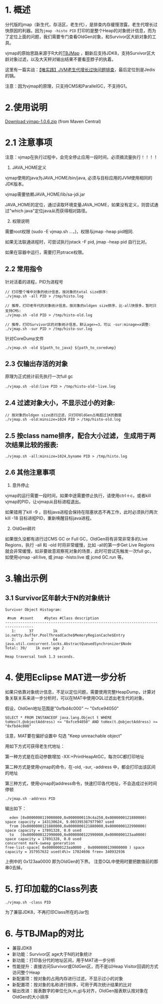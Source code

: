 # 1. 概述

分代版的jmap（新生代，存活区，老生代），是排查内存缓慢泄露，老生代增长过快原因的利器。因为`jmap -histo PID`  打印的是整个Heap的对象统计信息，而为了定位上面的问题，我们需要专门查看OldGen对象，和Survivor区大龄对象的工具。

vjmap的原始思路来源于R大的[TBJMap](https://github.com/alibaba/TBJMap) ，翻新后支持JDK8，支持Survivor区大龄对象过滤，以及大天秤对输出结果不要看歪脖子的执着。


这里有一篇实战：[【唯实践】JVM老生代增长过快问题排查](https://mp.weixin.qq.com/s/6cJ5JuEgEWmMBzJFBDsSMg)，最后定位到是Jedis的锅。


注意：因为vjmap的原理，只支持CMS和ParallelGC，不支持G1。


# 2.使用说明

[Download vjmap-1.0.6.zip](http://repo1.maven.org/maven2/com/vip/vjtools/vjmap/1.0.6/vjmap-1.0.6.zip) (from Maven Central)

# 2.1 注意事项

注意：vjmap在执行过程中，会完全停止应用一段时间，必须摘流量执行！！！！

1. JAVA_HOME定义

vjmap使用的java为JAVA_HOME/bin/java, 必须与目标应用的JVM使用相同的JDK版本。

vjmap需要依赖JAVA_HOME/lib/sa-jdi.jar

JAVA_HOME的定位，通过读取环境变量JAVA_HOME，如果没有定义，则尝试通过"which java"定位java从而获得相对路径。

2. 权限说明
 
需要root权限 (sudo -E vjmap.sh ...，)，权限与jmap -heap pid相同.

如果无法联通进程时，可尝试执行jstack -F pid, jmap -heap pid 自行比对。

如果在容器中运行，需要打开ptrace权限。


    
## 2.2 常用指令

针对活着的进程，PID为进程号

```
// 打印整个堆中对象的统计信息，按对象的total size排序:
./vjmap.sh -all PID > /tmp/histo.log

// 推荐，打印老年代的对象统计信息，按对象的oldgen size排序，比-all快很多，暂时只支持CMS:
./vjmap.sh -old PID > /tmp/histo-old.log

// 推荐，打印Survivor区的对象统计信息，默认age>=3，可以 -sur:minage=x调整:
./vjmap.sh -sur PID > /tmp/histo-sur.log
```


针对CoreDump文件

```
./vjmap.sh -old ${path_to_java} ${path_to_coredump}

```

## 2.3 仅输出存活的对象

原理为正式统计前先执行一次full gc

```
./vjmap.sh -old:live PID > /tmp/histo-old－live.log
```

## 2.4 过滤对象大小，不显示过小的对象:

```
// 按对象的oldgen size进行过滤，只打印OldGen占用超过1K的数据
./vjmap.sh -old:minsize=1024 PID > /tmp/histo-old.log
```

## 2.5 按class name排序，配合大小过滤， 生成用于两次结果比较的报表:

```
./vjmap.sh -all:minsize=1024,byname PID > /tmp/histo.log
```


## 2.6 其他注意事项


1. 意外停止

vjmap的运行需要一段时间，如果中途需要停止执行，请使用ctrl＋c，或者kill vjmap的PID，让vjmap从目标进程退出。

如果错用了kill -9 ，目标java进程会保持在阻塞状态不再工作，此时必须执行两次 kill -18 目标进程PID，重新唤醒目标java进程。

2. OldGen碎片

如果很久没都有进行过CMS GC or Full GC，OldGen将有非常非常多的Live Regions，执行 -all 和 -old 时将非常缓慢，比如 -all的第一步Get Live Regions就会非常缓慢，如非要故意观察死对象的场景，此时可尝试先触发一次full gc， 如使用vjmap -all:live, 或 jmap -histo:live 或 jcmd GC.run 等。

# 3.输出示例


## 3.1 Survivor区年龄大于N的对象统计

```
Survivor Object Histogram:

 #num  #count     #bytes #Class description
-----------------------------------------------------------------------------------
   1:      37         1k io.netty.buffer.PoolThreadCache$MemoryRegionCache$Entry
   2:       2         64 java.util.concurrent.locks.AbstractQueuedSynchronizer$Node
Total: 39/    1k over age 2

Heap traversal took 1.3 seconds.
```

# 4. 使用Eclipse MAT进一步分析

如果只依靠对象统计信息，不足以定位问题，需要使用完整HeapDump，计算对象关联关系来进一步分析时，可以在MAT中使用OQL过滤出老生代的对象。

假设，OldGen地址范围是"0xfbd4c000" ～ "0xfce94050"

```
SELECT * FROM INSTANCEOF java.lang.Object t WHERE toHex(t.@objectAddress) <= "0xfce94050" AND toHex(t.@objectAddress) >= "0xfbd4c000"
```

注意，MAT要在偏好设置中 勾选 "Keep unreachable object"

用如下方式可获得老生代地址：

第一种方式是在启动参数增加 -XX:+PrintHeapAtGC，每次GC都打印地址

第二种方式是使用vjmap的命令，在-old, -sur, -address 中，都会打印出该区间的地址

第三种方式，使用vjmap的address命令，快速打印各代地址，不会造成过长时间停顿

```
./vjmap.sh -address PID
``` 

输出如下：
```
  eden [0x0000000119000000,0x0000000119c4a258,0x0000000121880000) space capacity = 143130624, 9.003395387977907 used
  from [0x0000000121880000,0x0000000121880000,0x0000000122990000) space capacity = 17891328, 0.0 used
  to   [0x0000000122990000,0x0000000122990000,0x0000000123aa0000) space capacity = 17891328, 0.0 used
concurrent mark-sweep generation
free-list-space[ 0x0000000123aa0000 , 0x0000000139000000 ) space capacity = 357957632 used(4%)= 17024696 free= 340932936
```

上例中的 0x123aa0000  即为OldGen的下界。 注意OQL中使用时要把数值前的那串0去掉。


# 5. 打印加载的Class列表

```
./vjmap.sh -class PID
``` 

为了兼容JDK8，不再打印Class所在的Jar包



# 6. 与TBJMap的对比

* 兼容JDK8
* 新功能：Survivor区 age大于N的对象统计
* 新功能：打印各分代的地址区间，用于MAT进一步分析
* 性能提升：直接访问Survivor或OldGen区，而不是以Heap Visitor回调的方式访问整个Heap
* 新配置项：按对象的占用内存进行过滤，不显示过小的对象
* 新配置项：按对象的名称进行排序，可用于两次统计结果的比对
* 输出改进：报表数字的单位化(k,m,g)与对齐，OldGen报表默认按对象在OldGen的大小排序

```